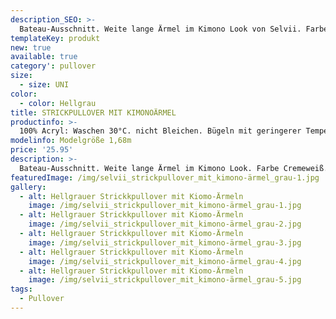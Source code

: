 ```yaml
---
description_SEO: >-
  Bateau-Ausschnitt. Weite lange Ärmel im Kimono Look von Selvii. Farbe Cremeweiß.
templateKey: produkt
new: true
available: true
category': pullover
size:
  - size: UNI
color:
  - color: Hellgrau
title: STRICKPULLOVER MIT KIMONOÄRMEL
productinfo: >-
  100% Acryl: Waschen 30°C. nicht Bleichen. Bügeln mit geringerer Temperatur. Reinigen mit Perchlorethylen. Nicht im Trommeltrockner trocknen.
modelinfo: Modelgröße 1,68m
price: '25.95'
description: >-
  Bateau-Ausschnitt. Weite lange Ärmel im Kimono Look. Farbe Cremeweiß.
featuredImage: /img/selvii_strickpullover_mit_kimono-ärmel_grau-1.jpg
gallery:
  - alt: Hellgrauer Strickkpullover mit Kiomo-Ärmeln
    image: /img/selvii_strickpullover_mit_kimono-ärmel_grau-1.jpg
  - alt: Hellgrauer Strickkpullover mit Kiomo-Ärmeln
    image: /img/selvii_strickpullover_mit_kimono-ärmel_grau-2.jpg
  - alt: Hellgrauer Strickkpullover mit Kiomo-Ärmeln
    image: /img/selvii_strickpullover_mit_kimono-ärmel_grau-3.jpg
  - alt: Hellgrauer Strickkpullover mit Kiomo-Ärmeln
    image: /img/selvii_strickpullover_mit_kimono-ärmel_grau-4.jpg
  - alt: Hellgrauer Strickkpullover mit Kiomo-Ärmeln
    image: /img/selvii_strickpullover_mit_kimono-ärmel_grau-5.jpg
tags:
  - Pullover
---
```


